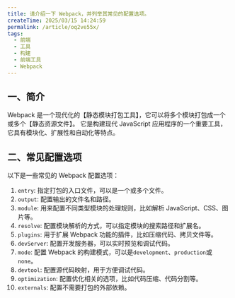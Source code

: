 ```yaml
---
title: 请介绍一下 Webpack，并列举其常见的配置选项。
createTime: 2025/03/15 14:24:59
permalink: /article/oq2ve55x/
tags:
  - 前端
  - 工具
  - 构建
  - 前端工具
  - Webpack
---
```


## 一、简介

Webpack 是一个现代化的【静态模块打包工具】，它可以将多个模块打包成一个或多个【静态资源文件】。 它是构建现代 JavaScript 应用程序的一个重要工具，它具有模块化、扩展性和自动化等特点。

## 二、常见配置选项

以下是一些常见的 Webpack 配置选项：

1. `entry`: 指定打包的入口文件，可以是一个或多个文件。
2. `output`: 配置输出的文件名和路径。
3. `module`: 用来配置不同类型模块的处理规则，比如解析 JavaScript、CSS、图片等。
4. `resolve`: 配置模块解析的方式，可以指定模块的搜索路径和扩展名。
5. `plugins`: 用于扩展 Webpack 功能的插件，比如压缩代码、拷贝文件等。
6. `devServer`: 配置开发服务器，可以实时预览和调试代码。
7. `mode`: 配置 Webpack 的构建模式，可以是`development`、`production`或`none`。
8. `devtool`: 配置源代码映射，用于方便调试代码。
9. `optimization`: 配置优化相关的选项，比如代码压缩、代码分割等。
10. `externals`: 配置不需要打包的外部依赖。
